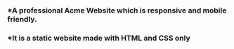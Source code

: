 ### *A professional Acme Website which is responsive and mobile friendly. 
### *It is a static website made with HTML and CSS only
